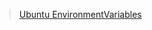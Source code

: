 > [Ubuntu EnvironmentVariables](https://help.ubuntu.com/community/EnvironmentVariables?_gl=1*buunx6*_gcl_au*MTI4MjYxMTQyMi4xNzExNzk1MDA1&_ga=2.76506716.856010748.1711794989-856803028.1711794989)